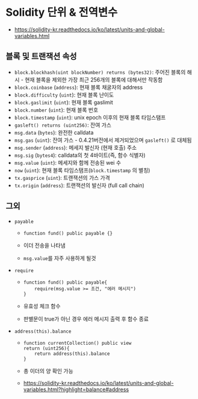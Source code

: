 # Solidity 단위 & 전역변수

- https://solidity-kr.readthedocs.io/ko/latest/units-and-global-variables.html



## 블록 및 트랜잭션 속성

- `block.blockhash(uint blockNumber) returns (bytes32)`: 주어진 블록의 해시 - 현재 블록을 제외한 가장 최근 256개의 블록에 대해서만 작동함
- `block.coinbase` (`address`): 현재 블록 채굴자의 address
- `block.difficulty` (`uint`): 현재 블록 난이도
- `block.gaslimit` (`uint`): 현재 블록 gaslimit
- `block.number` (`uint`): 현재 블록 번호
- `block.timestamp` (`uint`): unix epoch 이후의 현재 블록 타임스탬프
- `gasleft() returns (uint256)`: 잔여 가스
- `msg.data` (`bytes`): 완전한 calldata
- `msg.gas` (`uint`): 잔여 가스 - 0.4.21버전에서 제거되었으며 `gasleft()` 로 대체됨
- `msg.sender` (`address`): 메세지 발신자 (현재 호출) 주소
- `msg.sig` (`bytes4`): calldata의 첫 4바이트(즉, 함수 식별자)
- `msg.value` (`uint`): 메세지와 함께 전송된 wei 수
- `now` (`uint`): 현재 블록 타임스탬프(`block.timestamp` 의 별칭)
- `tx.gasprice` (`uint`): 트랜잭션의 가스 가격
- `tx.origin` (`address`): 트랜잭션의 발신자 (full call chain)



## 그외

- `payable`

  - ```solidity
    function fund() public payable {}
    ```

  - 이더 전송을 나타냄

  - `msg.value`를 자주 사용하게 될것

- `require`

  - ```solidity
    function fund() public payable{
    	require(msg.value >= 조건, "에러 메시지")
    }
    ```

  - 유효성 체크 함수

  - 판별문이 true가 아닌 경우 에러 메시지 출력 후 함수 종료

- `address(this).balance`

  - ```solidity
    function currentCollection() public view
    return (uint256){
    	return address(this).balance
    }
    ```

  - 총 이더의 양 확인 가능

  - https://solidity-kr.readthedocs.io/ko/latest/units-and-global-variables.html?highlight=balance#address